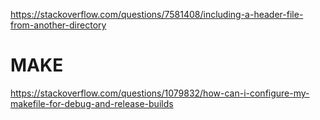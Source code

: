 https://stackoverflow.com/questions/7581408/including-a-header-file-from-another-directory

# MAKE
https://stackoverflow.com/questions/1079832/how-can-i-configure-my-makefile-for-debug-and-release-builds
